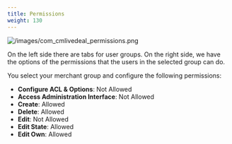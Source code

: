 ```yaml
---
title: Permissions
weight: 130
---
```

![/images/com_cmlivedeal_permissions.png](/images/com_cmlivedeal_permissions.png)

On the left side there are tabs for user groups. On the right side, we have the options of the permissions that the users in the selected group can do.

You select your merchant group and configure the following permissions:

*   **Configure ACL & Options**: Not Allowed
*   **Access Administration Interface**: Not Allowed
*   **Create**: Allowed
*   **Delete**: Allowed
*   **Edit**: Not Allowed
*   **Edit State**: Allowed
*   **Edit Own**: Allowed

